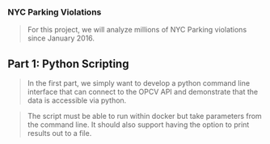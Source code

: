 ### NYC Parking Violations
> For this project, we will analyze millions of NYC Parking violations since January 2016.

## Part 1: Python Scripting
> In the first part, we simply want to develop a python command line interface that can connect to the OPCV API and demonstrate that the data is accessible via python.

> The script must be able to run within docker but take parameters from the command line. It should also support having the option to print results out to a file.
